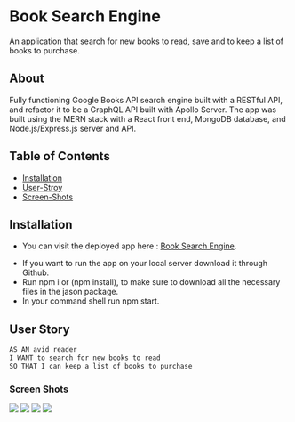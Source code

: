 # Book Search Engine
An application that search for new books to read, save and to keep a list of books to purchase.

## About
Fully functioning Google Books API search engine built with a RESTful API, and refactor it to be a GraphQL API built with Apollo Server. The app was built using the MERN stack with a React front end, MongoDB database, and Node.js/Express.js server and API.

## Table of Contents
* [Installation](#installation)
* [User-Stroy](#User-Story)
* [Screen-Shots](#Screen-Shots)

## Installation
- You can visit the deployed app here : [Book Search Engine]().
<!-- TODO: add the live Heroku link -->

- If you want to run the app on your local server download it through Github.
- Run npm i or (npm install), to make sure to download all the necessary files in the jason package.
- In your command shell run npm start.

## User Story

```md
AS AN avid reader
I WANT to search for new books to read
SO THAT I can keep a list of books to purchase
```
<!-- TODO: add correct screenshot -->
### Screen Shots
![](public/img/cardio.png)
![](public/img/cardio2.png)
![](public/img/dashboard1.png)
![](public/img/dashboard2.png)
